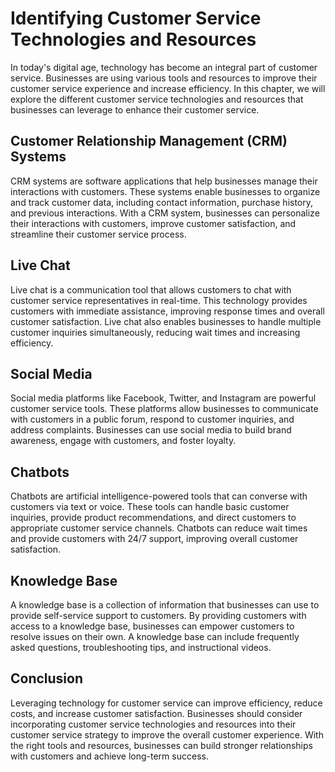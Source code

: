 Identifying Customer Service Technologies and Resources
==============================================================================================================

In today's digital age, technology has become an integral part of customer service. Businesses are using various tools and resources to improve their customer service experience and increase efficiency. In this chapter, we will explore the different customer service technologies and resources that businesses can leverage to enhance their customer service.

Customer Relationship Management (CRM) Systems
----------------------------------------------

CRM systems are software applications that help businesses manage their interactions with customers. These systems enable businesses to organize and track customer data, including contact information, purchase history, and previous interactions. With a CRM system, businesses can personalize their interactions with customers, improve customer satisfaction, and streamline their customer service process.

Live Chat
---------

Live chat is a communication tool that allows customers to chat with customer service representatives in real-time. This technology provides customers with immediate assistance, improving response times and overall customer satisfaction. Live chat also enables businesses to handle multiple customer inquiries simultaneously, reducing wait times and increasing efficiency.

Social Media
------------

Social media platforms like Facebook, Twitter, and Instagram are powerful customer service tools. These platforms allow businesses to communicate with customers in a public forum, respond to customer inquiries, and address complaints. Businesses can use social media to build brand awareness, engage with customers, and foster loyalty.

Chatbots
--------

Chatbots are artificial intelligence-powered tools that can converse with customers via text or voice. These tools can handle basic customer inquiries, provide product recommendations, and direct customers to appropriate customer service channels. Chatbots can reduce wait times and provide customers with 24/7 support, improving overall customer satisfaction.

Knowledge Base
--------------

A knowledge base is a collection of information that businesses can use to provide self-service support to customers. By providing customers with access to a knowledge base, businesses can empower customers to resolve issues on their own. A knowledge base can include frequently asked questions, troubleshooting tips, and instructional videos.

Conclusion
----------

Leveraging technology for customer service can improve efficiency, reduce costs, and increase customer satisfaction. Businesses should consider incorporating customer service technologies and resources into their customer service strategy to improve the overall customer experience. With the right tools and resources, businesses can build stronger relationships with customers and achieve long-term success.

